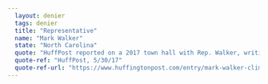 ```yaml
---
  layout: denier
  tags: denier
  title: "Representative"
  name: "Mark Walker"
  state: "North Carolina"
  quote: "HuffPost reported on a 2017 town hall with Rep. Walker, writing, \"he doesn’t doubt the climate is shifting, but that he is unsure 'how much of it is man-made,' and that acting to curb the causes might be too burdensome.\""
  quote-ref: "HuffPost, 5/30/17"
  quote-ref-url: "https://www.huffingtonpost.com/entry/mark-walker-climate-change-denier_us_592d9dece4b0df57cbfda9db"
---
```

